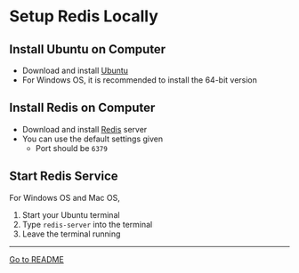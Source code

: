 # Setup Redis Locally

## Install Ubuntu on Computer

- Download and install [Ubuntu](https://ubuntu.com/download/desktop)
- For Windows OS, it is recommended to install the 64-bit version

## Install Redis on Computer

- Download and install [Redis](https://redis.io/download) server
- You can use the default settings given
  - Port should be `6379`

## Start Redis Service

For Windows OS and Mac OS,

1. Start your Ubuntu terminal
2. Type `redis-server` into the terminal
3. Leave the terminal running

---

[Go to README](../README.md)
